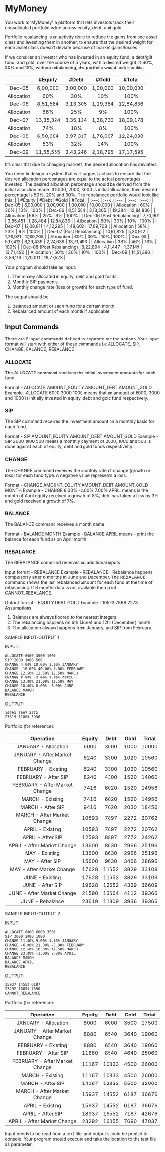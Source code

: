 # MyMoney #

You work at ‘MyMoney’, a platform that lets investors track their consolidated portfolio value across equity, debt, and gold.

Portfolio rebalancing is an activity done to reduce the gains from one asset class and investing them in another, to ensure that the desired weight for each asset class doesn't deviate because of market gains/losses.

If we consider an investor who has invested in an equity fund, a debt/gilt fund, and gold, over the course of 5 years, with a desired weight of 60%, 30% and 10%, without rebalancing, the portfolio would look like this:


|  | #Equity | #Debt | #Gold | #Total |
| :---: | :---: | :---: | :---: | :---: |
| Dec-05 | 6,00,000 | 3,00,000 | 1,00,000 | 10,00,000 |
| Allocation | 60% | 30% | 10% | 100% |
| Dec-06 | 8,51,584 | 3,13,305 | 1,19,384 | 12,84,836 |
| Allocation | 66% | 25% | 9% | 100% |
| Dec-07 | 13,35,324 | 3,35,124 | 1,38,730 | 18,09,178 |
| Allocation | 74% | 18% | 8% | 100% |
| Dec-08 | 6,50,684 | 3,97,317 | 1,76,097 | 12,24,098 |
| Allocation | 53% | 32% | 14% | 100% |
| Dec-09 | 11,55,555 | 3,43,246 | 2,18,795 | 17,17,595 |

It’s clear that due to changing markets, the desired allocation has deviated.

You need to design a system that will suggest actions to ensure that the desired allocation percentages are equal to the actual percentages invested. The desired allocation percentage should be derived from the initial allocation made. If 5000, 2000, 3000 is initial allocation, then desired percentage is 50%, 20% and 30%. The rebalanced portfolio would look like this:
|  | #Equity | #Debt | #Gold | #Total |
| :---: | :---: | :---: | :---: | :---: |
| Dec-05 | 6,00,000 | 3,00,000 | 1,00,000 | 10,00,000 |
| Allocation | 60% | 30% | 10% | 100% |
| Dec-06 | 8,51,584 | 3,13,305 | 1,19,384 | 12,84,836 |
| Allocation | 66% | 25% | 9% | 100% |
| Dec-06 (Post Rebalancing) | 7,70,901 | 3,85,451 | 1,28,484 | 12,84,836 |
| Allocation | 60% | 30% | 10% | 100% |
| Dec-07 | 12,08,811 | 4,12,295 | 1,48,602 | 17,69,708 |
| Allocation | 68% | 23% | 9% | 100% |
| Dec-07 (Post Rebalancing) | 10,61,825 | 5,30,912 | 1,76,971 | 17,69,708 |
| Allocation | 60% | 30% | 10% | 100% |
| Dec-08 | 5,17,412 | 6,29,439 | 2,24,639 | 13,71,490 |
| Allocation | 38% | 46% | 16% | 100% |
| Dec-08 (Post Rebalancing) | 8,22,894 | 4,11,447 | 1,37,149 | 13,71,490 |
| Allocation | 60% | 30% | 10% | 100% |
| Dec-09 | 14,51,396 | 3,56,116 | 1,70,011 | 19,77,523 |

Your program should take as input:
1. The money allocated in equity, debt and gold funds.
2. Monthly SIP payments.
3. Monthly change rate (loss or growth) for each type of fund.

The output should be
1. Balanced amount of each fund for a certain month.
2. Rebalanced amount of each month if applicable.

## Input Commands

There are 5 input commands defined to separate out the actions. Your input format will start with either of these commands i.e ALLOCATE, SIP, CHANGE, BALANCE, REBALANCE

### ALLOCATE

The ALLOCATE command receives the initial investment amounts for each fund.

Format - ALLOCATE AMOUNT_EQUITY AMOUNT_DEBT AMOUNT_GOLD
Example- ALLOCATE 6000 3000 1000 means that an amount of 6000, 3000 and 1000 is initially invested in equity, debt and gold fund respectively.

### SIP

The SIP command receives the investment amount on a monthly basis for each fund.

Format - SIP AMOUNT_EQUITY AMOUNT_DEBT AMOUNT_GOLD
Example - SIP 2000 1000 500 means a monthly payment of 2000, 1000 and 500 is done against each of equity, debt and gold funds respectivelty.

### CHANGE

The CHANGE command receives the monthly rate of change (growth or loss) for each fund type. A negative value represents a loss.

Format - CHANGE AMOUNT_EQUITY AMOUNT_DEBT AMOUNT_GOLD MONTH
Example - CHANGE 8.00% -3.00% 7.00% APRIL means in the month of April equity received a growth of 8%, debt has taken a loss by 3% and gold received a growth of 7%.

### BALANCE

The BALANCE command receives a month name.

Format - BALANCE MONTH
Example - BALANCE APRIL means - print the balance for each fund as on April month.

### REBALANCE

The REBALANCE command receives no additional inputs.

Input format - REBALANCE
Example - REBALANCE - Rebalance happens compulsorily after 6 months in June and December. The REBALANCE command shows the last rebalanced amount for each fund at the time of rebalancing. If 6 months data is not available then print CANNOT_REBALANCE.

Output format - EQUITY DEBT GOLD
Example - 10593 7898 2273
Assumptions
1. Balances are always floored to the nearest integers.
2. The rebalancing happens on 6th (June) and 12th (December) month.
3. The allocation always happens from January, and SIP from February.

SAMPLE INPUT-OUTPUT 1

INPUT:
``` shell
ALLOCATE 6000 3000 1000
SIP 2000 1000 500
CHANGE 4.00% 10.00% 2.00% JANUARY
CHANGE -10.00% 40.00% 0.00% FEBRUARY
CHANGE 12.50% 12.50% 12.50% MARCH
CHANGE 8.00% -3.00% 7.00% APRIL
CHANGE 13.00% 21.00% 10.50% MAY
CHANGE 10.00% 8.00% -5.00% JUNE
BALANCE MARCH
REBALANCE
```
OUTPUT:
``` shell
10593 7897 2272
23619 11809 3936
```
Portfolio (for reference):

| Operation | Equity | Debt | Gold | Total |
| :---: | :---: | :---: | :---: | :---: |
| JANUARY - Allocation | 6000 | 3000 | 1000 | 10000 |
| JANUARY - After Market Change | 6240 | 3300 | 1020 | 10560 |
| FEBRUARY - Existing | 6240 | 3300 | 1020 | 10560 |
| FEBRUARY - After SIP | 8240 | 4300 | 1520 | 14060 |
| FEBRUARY - After Market Change | 7416 | 6020 | 1520 | 14956 |
| MARCH - Existing | 7416 | 6020 | 1520 | 14956 |
| MARCH - After SIP | 9416 | 7020 | 2020 | 18456 |
| MARCH - After Market Change | 10593 | 7897 | 2272 | 20762 |
| APRIL - Existing | 10593 | 7897 | 2272 | 20762 |
| APRIL - After SIP | 12593 | 8897 | 2772 | 24262 |
| APRIL - After Market Change | 13600 | 8630 | 2966 | 25196 |
| MAY - Existing | 13600 | 8630 | 2966 | 25196 |
| MAY - After SIP | 15600 | 9630 | 3466 | 28696 |
| MAY - After Market Change | 17628 | 11652 | 3829 | 33109 |
| JUNE - Existing | 17628 | 11652 | 3829 | 33109 |
| JUNE - After SIP | 19628 | 12652 | 4329 | 36609 |
| JUNE - After Market Change | 21590 | 13664 | 4112 | 39366 |
| JUNE - Rebalance | 23619 | 11809 | 3936 | 39366 |

SAMPLE INPUT-OUTPUT 2

INPUT:
``` shell
ALLOCATE 8000 6000 3500
SIP 3000 2000 1000
CHANGE 11.00% 9.00% 4.00% JANUARY
CHANGE -6.00% 21.00% -3.00% FEBRUARY
CHANGE 12.50% 18.00% 12.50% MARCH
CHANGE 23.00% -3.00% 7.00% APRIL
BALANCE MARCH
BALANCE APRIL
REBALANCE
```
OUTPUT:
``` shell
15937 14552 6187
23292 16055 7690
CANNOT_REBALANCE
```
Portfolio (for reference):

| Operation | Equity | Debt | Gold | Total |
| :---: | :---: | :---: | :---: | :---: |
| JANUARY - Allocation | 8000 | 6000 | 3500 | 17500 |
| JANUARY - After Market Change | 8880 | 6540 | 3640 | 19060 |
| FEBRUARY - Existing | 8880 | 6540 | 3640 | 19060 |
| FEBRUARY - After SIP | 11880 | 8540 | 4640 | 25060 |
| FEBRUARY - After Market Change | 11167 | 10333 | 4500 | 26000 |
| MARCH - Existing | 11167 | 10333 | 4500 | 26000 |
| MARCH - After SIP | 14167 | 12333 | 5500 | 32000 |
| MARCH - After Market Change | 15937 | 14552 | 6187 | 36676 |
| APRIL - Existing | 15937 | 14552 | 6187 | 36676 |
| APRIL - After SIP | 18937 | 16552 | 7187 | 42676 |
| APRIL - After Market Change | 23292 | 16055 | 7690 | 47037 |

Input needs to be read from a text file, and output should be printed to console. Your program should execute and take the location to the test file as parameter.

